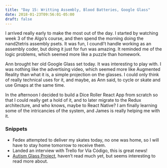 ```yaml
---
title: "Day 15: Writting Assembly, Blood Batteries, Google Glass"
date: 2018-01-23T09:56:01-05:00
draft: false
---
```


I arrived really early to make the most out of the day. I started by watching week 3 of the Algo’s course, and then spend the morning doing the nand2tetris assembly psets. It was fun, I coundl’t handle working as an assembly coder, but doing it just for fun was amazing. It reminded me of the logic problems, which seemed more like a puzzle than homework.

Ann brought her old Google Glass set today. It was interesting to play with. I was nothing like the advertising video, which seemed more like Augmented Reality than what it is, a simple projection on the glasses. I could only think of really technical uses for it, and maybe, as Ann said, to cycle or skate and use Gmaps at the same time.

In the afternoon I decided to build a Dice Roller React App from scratch so that I could really get a hold of it, and to later migrate to the Redux architecture, and who knows, maybe to React Native? I am finally learning some of the intricancies of the system, and James is really helping me with it.

### Snippets

* Fedex attempted to deliver my skates today, no one was home, so I will have to stay home tomorrow to receive them.
* Landed an interview with Trello for Vía Código, this is great news!
* [Autism Glass Project](http://autismglass.stanford.edu/), haven’t read much yet, but seems interesting to read more about.


